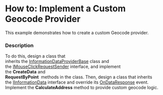 # How to: Implement a Custom Geocode Provider


This example demonstrates how to create a custom Geocode provider.


<h3>Description</h3>

<p>To do this, design a class that inherits&nbsp;the&nbsp;<a href="https://documentation.devexpress.com/#WindowsForms/clsDevExpressXtraMapInformationDataProviderBasetopic">InformationDataProviderBase</a>&nbsp;class and the&nbsp;<a href="https://documentation.devexpress.com/#WindowsForms/clsDevExpressXtraMapIMouseClickRequestSendertopic">IMouseClickRequestSender</a>&nbsp;interface,&nbsp;and implement the&nbsp;<strong>CreateData</strong>&nbsp;and&nbsp;<br><strong>RequestByPoint</strong>&nbsp; methods in the class. Then, design a class that inherits the&nbsp;<a href="https://documentation.devexpress.com/#WindowsForms/clsDevExpressXtraMapIInformationDatatopic">IInformationData</a>&nbsp;interface and override its&nbsp;<a href="https://documentation.devexpress.com/#WindowsForms/DevExpressXtraMapIInformationData_OnDataResponsetopic">OnDataResponse</a>&nbsp;event. Implement the&nbsp;<strong>CalculateAddress</strong>&nbsp;method to provide custom geocode&nbsp;logic.</p>

<br/>


